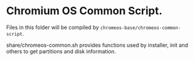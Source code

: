 # Chromium OS Common Script.

Files in this folder will be compiled by
`chromeos-base/chromeos-common-script`.

share/chromeos-common.sh provides functions used by installer, init and
others to get partitions and disk information.

